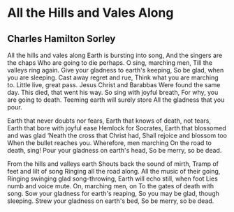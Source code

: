 # All the Hills and Vales Along
## Charles Hamilton Sorley
All the hills and vales along
Earth is bursting into song,
And the singers are the chaps
Who are going to die perhaps.
O sing, marching men,
Till the valleys ring again.
Give your gladness to earth's keeping,
So be glad, when you are sleeping.
Cast away regret and rue,
Think what you are marching to.
Little live, great pass.
Jesus Christ and Barabbas
Were found the same day.
This died, that went his way.
So sing with joyful breath,
For why, you are going to death.
Teeming earth will surely store
All the gladness that you pour.


Earth that never doubts nor fears,
Earth that knows of death, not tears,
Earth that bore with joyful ease
Hemlock for Socrates,
Earth that blossomed and was glad
‘Neath the cross that Christ had,
Shall rejoice and blossom too
When the bullet reaches you.
Wherefore, men marching
On the road to death, sing!
Pour your gladness on earth's head,
So be merry, so be dead.


From the hills and valleys earth
Shouts back the sound of mirth,
Tramp of feet and lilt of song
Ringing all the road along.
All the music of their going,
Ringing swinging glad song-throwing,
Earth will echo still, when foot
Lies numb and voice mute.
On, marching men, on
To the gates of death with song.
Sow your gladness for earth's reaping,
So you may be glad, though sleeping.
Strew your gladness on earth's bed,
So be merry, so be dead.